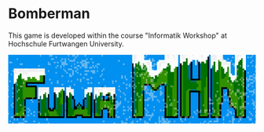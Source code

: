 # Bomberman
This game is developed within the course "Informatik Workshop" at Hochschule Furtwangen University. 

![title_image](https://github.com/DomenicDev/Bomberman/blob/master/assets/Textures/title.png)
